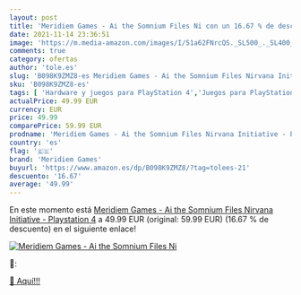 ```yaml
---
layout: post
title: 'Meridiem Games - Ai the Somnium Files Ni con un 16.67 % de descuento'
date: 2021-11-14 23:36:51
image: 'https://m.media-amazon.com/images/I/51a62FNrcQS._SL500_._SL400_.jpg'
comments: true
category: ofertas
author: 'tole.es'
slug: 'B098K9ZMZ8-es Meridiem Games - Ai the Somnium Files Nirvana Initiative -...'
sku: 'B098K9ZMZ8-es'
tags: [ 'Hardware y juegos para PlayStation 4','Juegos para PlayStation 4','Videojuegos','meridiem games','playstation', ]
actualPrice: 49.99 EUR
currency: EUR
price: 49.99
comparePrice: 59.99 EUR
prodname: 'Meridiem Games - Ai the Somnium Files Nirvana Initiative - Playstation 4'
country: 'es'
flag: '🇪🇸'
brand: 'Meridiem Games'
buyurl: 'https://www.amazon.es/dp/B098K9ZMZ8/?tag=tolees-21'
descuento: '16.67'
average: '49.99'
---
```


En este momento está [Meridiem Games - Ai the Somnium Files Nirvana Initiative - Playstation 4](https://www.amazon.es/dp/B098K9ZMZ8/?tag=tolees-21) a 49.99 EUR (original: 59.99 EUR) (16.67 %  de descuento) en el siguiente enlace!

[![Meridiem Games - Ai the Somnium Files Ni](https://m.media-amazon.com/images/I/51a62FNrcQS._SL500_._SL400_.jpg)](https://www.amazon.es/dp/B098K9ZMZ8/?tag=tolees-21)

🔎:


[🛒 Aquí!!!](https://www.amazon.es/dp/B098K9ZMZ8/?tag=tolees-21)
